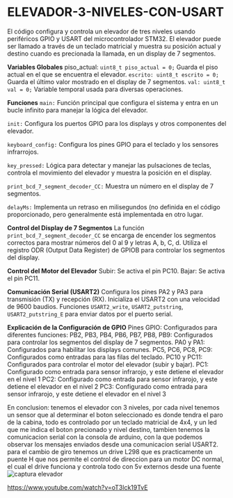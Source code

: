 # ELEVADOR-3-NIVELES-CON-USART


El código configura y controla un elevador de tres niveles usando periféricos GPIO y USART del microcontrolador STM32. El elevador puede ser llamado a través de un teclado matricial y muestra su posición actual y destino cuando es precionada la llamada, en un display de 7 segmentos.

**Variables Globales**
piso_actual: ```uint8_t piso_actual = 0;```
Guarda el piso actual en el que se encuentra el elevador.
```escrito: uint8_t escrito = 0;```
Guarda el último valor mostrado en el display de 7 segmentos.
```val: uint8_t val = 0;```
Variable temporal usada para diversas operaciones.

**Funciones**
```main:``` Función principal que configura el sistema y entra en un bucle infinito para manejar la lógica del elevador.

```init:``` Configura los puertos GPIO para los displays y otros componentes del elevador.

```keyboard_config:```     Configura los pines GPIO para el teclado y los sensores infrarrojos.

```key_pressed:```   Lógica para detectar y manejar las pulsaciones de teclas, controla el movimiento del elevador y muestra la posición en el display.

```print_bcd_7_segment_decoder_CC:```     Muestra un número en el display de 7 segmentos.

```delayMs:```    Implementa un retraso en milisegundos (no definida en el código proporcionado, pero generalmente está implementada en otro lugar.

**Control del Display de 7 Segmentos**
La función ```print_bcd_7_segment_decoder_CC``` se encarga de encender los segmentos correctos para mostrar números del 0 al 9 y letras A, b, C, d. Utiliza el registro ODR (Output Data Register) de GPIOB para controlar los segmentos del display.

**Control del Motor del Elevador**
Subir: Se activa el pin PC10.
Bajar: Se activa el pin PC11.

**Comunicación Serial (USART2)**
Configura los pines PA2 y PA3 para transmisión (TX) y recepción (RX).
Inicializa el USART2 con una velocidad de 9600 baudios.
Funciones ```USART2_write```, ```USART2_putstring```, ```USART2_putstring_E``` para enviar datos por el puerto serial.

**Explicación de la Configuración de GPIO**
Pines GPIO: Configurados para diferentes funciones:
PB2, PB3, PB4, PB6, PB7, PB8, PB9: Configurados para controlar los segmentos del display de 7 segmentos.
PA0 y PA1: Configurados para habilitar los displays comunes.
PC5, PC6, PC8, PC9: Configurados como entradas para las filas del teclado.
PC10 y PC11: Configurados para controlar el motor del elevador (subir y bajar).
PC1: Configurado como entrada para sensor infrarojo, y este detiene el elevador en el nivel 1
PC2: Configurado como entrada para sensor infrarojo, y este detiene el elevador en el nivel 2
PC3: Configurado como entrada para sensor infrarojo, y este detiene el elevador en el nivel 3

En conclusion: 
tenemos el elevador con 3 niveles, por cada nivel tenemos un sensor que al determinar el boton seleccionado es donde tendra el paro de la cabina, todo es controlado por un teclado matricial de 4x4, y un led que me indica el boton precionado y nivel destino, tambien tenemos la comunicacion serial con la consola de arduino, con la que podemos observar los mensajes enviados desde una comunicacion serial USART2.
para el cambio de giro tenemos un drive L298 que es practicamente un puente H que nos permite el control de direccion para un motor DC normal, el cual el drive funciona y controla todo con 5v externos desde una fuente 
![captura elevador ](https://github.com/ByronRC89/ELEVADOR-3-NIVELES-CON-USART/assets/159856194/c549aec9-89e8-4ed9-b088-c5bd77eee7b4)

https://www.youtube.com/watch?v=oT3lck19TvE


